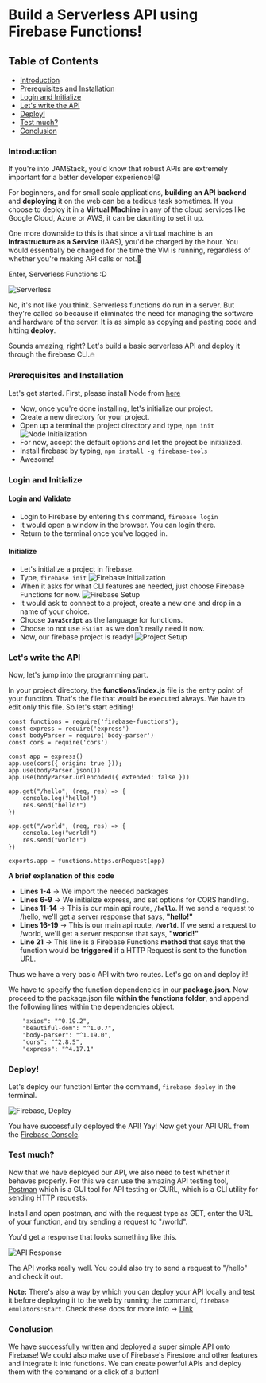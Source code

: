 # Build a Serverless API using Firebase Functions!

## Table of Contents

- [Introduction](#introduction)
- [Prerequisites and Installation](#prerequisites-and-installation)
- [Login and Initialize](#login-and-initialize)
- [Let's write the API](#let's-write-the-API)
- [Deploy!](#deploy!)
- [Test much?](#test-much?)
- [Conclusion](#conclusion)

### Introduction

If you're into JAMStack, you'd know that robust APIs are extremely important for a better developer experience!😁

For beginners, and for small scale applications, **building an API backend** and **deploying** it on the web can be a tedious task sometimes. If you choose to deploy it in a **Virtual Machine** in any of the cloud services like Google Cloud, Azure or AWS, it can be daunting to set it up.

One more downside to this is that since a virtual machine is an **Infrastructure as a Service** (IAAS), you'd be charged by the hour. You would essentially be charged for the time the VM is running, regardless of whether you're making API calls or not.🙁

Enter, Serverless Functions :D

![Serverless](/articles/serverless-api-firebase/serverless.jpeg)

No, it's not like you think. Serverless functions do run in a server. But they're called so because it eliminates the need for managing the software and hardware of the server. It is as simple as copying and pasting code and hitting **deploy**.

Sounds amazing, right? Let's build a basic serverless API and deploy it through the firebase CLI.🔥

### Prerequisites and Installation

Let's get started. First, please install Node from [here](https://nodejs.org/en/)

- Now, once you're done installing, let's initialize our project. 
- Create a new directory for your project. 
- Open up a terminal the project directory and type, ```npm init```
![Node Initialization](/articles/serverless-api-firebase/npm-setup.png)
- For now, accept the default options and let the project be initialized.
- Install firebase by typing, ```npm install -g firebase-tools```
- Awesome!

### Login and Initialize

#### Login and Validate

- Login to Firebase by entering this command, ```firebase login```
- It would open a window in the browser. You can login there.
- Return to the terminal once you've logged in.

#### Initialize

- Let's initialize a project in firebase.
- Type, ```firebase init```
![Firebase Initialization](/articles/serverless-api-firebase/firebase-init.png)
- When it asks for what CLI features are needed, just choose Firebase Functions for now.
![Firebase Setup](/articles/serverless-api-firebase/functions-setup.png)
- It would ask to connect to a project, create a new one and drop in a name of your choice.
- Choose **```JavaScript```** as the language for functions.
- Choose to not use ```ESLint``` as we don't really need it now.
- Now, our firebase project is ready!
![Project Setup](/articles/serverless-api-firebase/project-setup.png)

### Let's write the API

Now, let's jump into the programming part.

In your project directory, the **functions/index.js** file is the entry point of your function. That's the file that would be executed always. We have to edit only this file. So let's start editing!

```
const functions = require('firebase-functions');
const express = require('express')
const bodyParser = require('body-parser')
const cors = require('cors')

const app = express()
app.use(cors({ origin: true }));
app.use(bodyParser.json())
app.use(bodyParser.urlencoded({ extended: false }))

app.get("/hello", (req, res) => {
    console.log("hello!")
    res.send("hello!")
})

app.get("/world", (req, res) => {
    console.log("world!")
    res.send("world!")
})

exports.app = functions.https.onRequest(app)
```

**A brief explanation of this code**
- **Lines 1-4** -> We import the needed packages
- **Lines 6-9** -> We initialize express, and set options for CORS handling.
- **Lines 11-14** -> This is our main api route, **```/hello```**. If we send a request to /hello, we'll get a server response that says, **"hello!"**
- **Lines 16-19** -> This is our main api route, **```/world```**. If we send a request to /world, we'll get a server response that says, **"world!"**
- **Line 21** -> This line is a Firebase Functions **method** that says that the function would be **triggered** if a HTTP Request is sent to the function URL.

Thus we have a very basic API with two routes. Let's go on and deploy it!

We have to specify the function dependencies in our **package.json**. Now proceed to the package.json file **within the functions folder**, and append the following lines within the dependencies object.
```
    "axios": "^0.19.2",
    "beautiful-dom": "^1.0.7",
    "body-parser": "^1.19.0",
    "cors": "^2.8.5",
    "express": "^4.17.1"
```

### Deploy!

Let's deploy our function! Enter the command, ```firebase deploy``` in the terminal.

![Firebase, Deploy](/articles/serverless-api-firebase/deploy.png)

You have successfully deployed the API! Yay! Now get your API URL from the [Firebase Console](https://console.firebase.google.com).

### Test much?

Now that we have deployed our API, we also need to test whether it behaves properly. For this we can use the amazing API testing tool, [Postman](https://www.postman.com/downloads/) which is a GUI tool for API testing or CURL, which is a CLI utility for sending HTTP requests.

Install and open postman, and with the request type as GET, enter the URL of your function, and try sending a request to "/world".

You'd get a response that looks something like this.

![API Response](/articles/serverless-api-firebase/api-res.png)

The API works really well. You could also try to send a request to "/hello" and check it out.

**Note:** There's also a way by which you can deploy your API locally and test it before deploying it to the web by running the command, ```firebase emulators:start```. Check these docs for more info -> [Link](https://firebase.google.com/docs/functions/get-started)

### Conclusion

We have successfully written and deployed a super simple API onto Firebase!
We could also make use of Firebase's Firestore and other features and integrate it into functions. We can create powerful APIs and deploy them with the command or a click of a button!